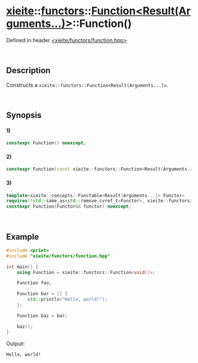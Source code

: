 # [xieite](../../../../../../xieite.md)\:\:[functors](../../../../../../functors.md)\:\:[Function<Result(Arguments...)>](../../../../function.md)\:\:Function\(\)
Defined in header [<xieite/functors/function.hpp>](../../../../../../../include/xieite/functors/function.hpp)

&nbsp;

## Description
Constructs a `xieite::functors::Function<Result(Arguments...)>`.

&nbsp;

## Synopsis
#### 1)
```cpp
constexpr Function() noexcept;
```
#### 2)
```cpp
constexpr Function(const xieite::functors::Function<Result(Arguments...)>& function) noexcept;
```
#### 3)
```cpp
template<xieite::concepts::Functable<Result(Arguments...)> Functor>
requires(!std::same_as<std::remove_cvref_t<Functor>, xieite::functors::Function<Result(Arguments...)>>)
constexpr Function(Functor&& functor) noexcept;
```

&nbsp;

## Example
```cpp
#include <print>
#include "xieite/functors/function.hpp"

int main() {
    using Function = xieite::functors::Function<void()>;

    Function foo;

    Function bar = [] {
        std::println("Hello, world!");
    };

    Function baz = bar;

    baz();
}
```
Output:
```
Hello, world!
```
